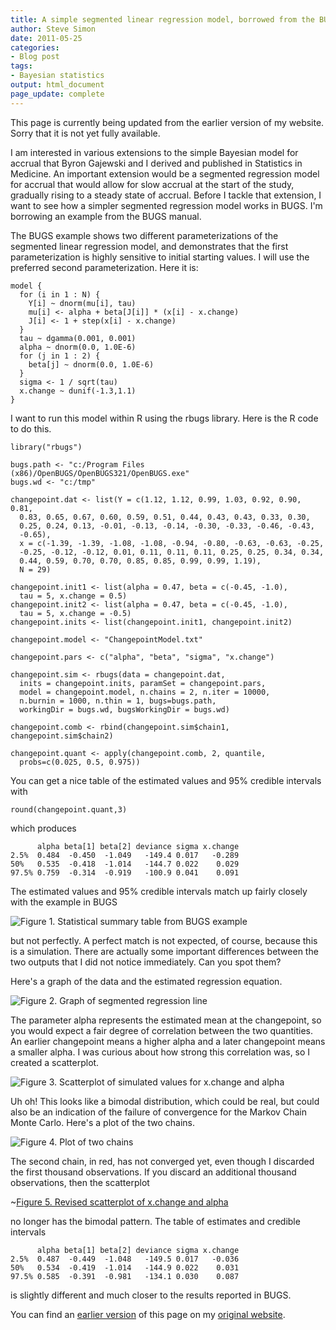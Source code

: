 ```yaml
---
title: A simple segmented linear regression model, borrowed from the BUGS manual
author: Steve Simon
date: 2011-05-25
categories:
- Blog post
tags:
- Bayesian statistics
output: html_document
page_update: complete
---
```


This page is currently being updated from the earlier version of my website. Sorry that it is not yet fully available.

<!---More--->

I am interested in various extensions to the simple Bayesian model for accrual that Byron Gajewski and I derived and published in Statistics in Medicine. An important extension would be a segmented regression model for accrual that would allow for slow accrual at the start of the study, gradually rising to a steady state of accrual. Before I tackle that extension, I want to see how a simpler segmented regression model works in BUGS. I'm borrowing an example from the BUGS manual.

The BUGS example shows two different parameterizations of the segmented linear regression model, and demonstrates that the first parameterization is highly sensitive to initial starting values. I will use the preferred second parameterization. Here it is:

```{}
model {
  for (i in 1 : N) {
    Y[i] ~ dnorm(mu[i], tau)
    mu[i] <- alpha + beta[J[i]] * (x[i] - x.change)
    J[i] <- 1 + step(x[i] - x.change)
  }
  tau ~ dgamma(0.001, 0.001)
  alpha ~ dnorm(0.0, 1.0E-6)
  for (j in 1 : 2) {
    beta[j] ~ dnorm(0.0, 1.0E-6)
  }
  sigma <- 1 / sqrt(tau)
  x.change ~ dunif(-1.3,1.1)
}
```

I want to run this model within R using the rbugs library. Here is the R code to do this.

```{}
library("rbugs")

bugs.path <- "c:/Program Files (x86)/OpenBUGS/OpenBUGS321/OpenBUGS.exe"
bugs.wd <- "c:/tmp"

changepoint.dat <- list(Y = c(1.12, 1.12, 0.99, 1.03, 0.92, 0.90, 0.81,
  0.83, 0.65, 0.67, 0.60, 0.59, 0.51, 0.44, 0.43, 0.43, 0.33, 0.30,
  0.25, 0.24, 0.13, -0.01, -0.13, -0.14, -0.30, -0.33, -0.46, -0.43,
  -0.65),
  x = c(-1.39, -1.39, -1.08, -1.08, -0.94, -0.80, -0.63, -0.63, -0.25,
  -0.25, -0.12, -0.12, 0.01, 0.11, 0.11, 0.11, 0.25, 0.25, 0.34, 0.34,
  0.44, 0.59, 0.70, 0.70, 0.85, 0.85, 0.99, 0.99, 1.19),
  N = 29)

changepoint.init1 <- list(alpha = 0.47, beta = c(-0.45, -1.0),
  tau = 5, x.change = 0.5)
changepoint.init2 <- list(alpha = 0.47, beta = c(-0.45, -1.0),
  tau = 5, x.change = -0.5)
changepoint.inits <- list(changepoint.init1, changepoint.init2)

changepoint.model <- "ChangepointModel.txt"

changepoint.pars <- c("alpha", "beta", "sigma", "x.change")

changepoint.sim <- rbugs(data = changepoint.dat,
  inits = changepoint.inits, paramSet = changepoint.pars,
  model = changepoint.model, n.chains = 2, n.iter = 10000,
  n.burnin = 1000, n.thin = 1, bugs=bugs.path,
  workingDir = bugs.wd, bugsWorkingDir = bugs.wd)

changepoint.comb <- rbind(changepoint.sim$chain1, changepoint.sim$chain2)

changepoint.quant <- apply(changepoint.comb, 2, quantile,
  probs=c(0.025, 0.5, 0.975))
```

You can get a nice table of the estimated values and 95% credible intervals with

```{}
round(changepoint.quant,3)
```

which produces

```{}
      alpha beta[1] beta[2] deviance sigma x.change
2.5%  0.484  -0.450  -1.049   -149.4 0.017   -0.289
50%   0.535  -0.418  -1.014   -144.7 0.022    0.029
97.5% 0.759  -0.314  -0.919   -100.9 0.041    0.091
```

The estimated values and 95% credible intervals match up fairly closely with the example in BUGS

![Figure 1. Statistical summary table from BUGS example](http://www.pmean.com/new-images/11/Segmented01.png)

but not perfectly. A perfect match is not expected, of course, because this is a simulation. There are actually some important differences between the two outputs that I did not notice immediately. Can you spot them?

Here's a graph of the data and the estimated regression equation.

![Figure 2. Graph of segmented regression line](http://www.pmean.com/new-images/11/Segmented02.png)

The parameter alpha represents the estimated mean at the changepoint, so you would expect a fair degree of correlation between the two quantities. An earlier changepoint means a higher alpha and a later changepoint means a smaller alpha. I was curious about how strong this correlation was, so I created a scatterplot.

![Figure 3. Scatterplot of simulated values for x.change and alpha](http://www.pmean.com/new-images/11/Segmented03.png)

Uh oh! This looks like a bimodal distribution, which could be real, but could also be an indication of the failure of convergence for the Markov Chain Monte Carlo. Here's a plot of the two chains.

![Figure 4. Plot of two chains](http://www.pmean.com/new-images/11/Segmented04.png)

The second chain, in red, has not converged yet, even though I discarded the first thousand observations. If you discard an additional thousand observations, then the scatterplot

~[Figure 5. Revised scatterplot of x.change and alpha](http://www.pmean.com/new-images/11/Segmented05.png)

no longer has the bimodal pattern. The table of estimates and credible intervals

```{}
      alpha beta[1] beta[2] deviance sigma x.change
2.5%  0.487  -0.449  -1.048   -149.5 0.017   -0.036
50%   0.534  -0.419  -1.014   -144.9 0.022    0.031
97.5% 0.585  -0.391  -0.981   -134.1 0.030    0.087
```

is slightly different and much closer to the results reported in BUGS.

You can find an [earlier version][sim1] of this page on my [original website][sim2].

[sim1]: http://www.pmean.com/11/Segmented.html
[sim2]: http://www.pmean.com/original_site.html 
